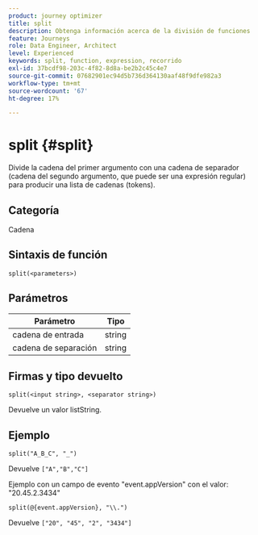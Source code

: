 ```yaml
---
product: journey optimizer
title: split
description: Obtenga información acerca de la división de funciones
feature: Journeys
role: Data Engineer, Architect
level: Experienced
keywords: split, function, expression, recorrido
exl-id: 37bcdf98-203c-4f82-8d8a-be2b2c45c4e7
source-git-commit: 07682901ec94d5b736d364130aaf48f9dfe982a3
workflow-type: tm+mt
source-wordcount: '67'
ht-degree: 17%

---
```


# split {#split}

Divide la cadena del primer argumento con una cadena de separador (cadena del segundo argumento, que puede ser una expresión regular) para producir una lista de cadenas (tokens).

## Categoría

Cadena

## Sintaxis de función

`split(<parameters>)`

## Parámetros

| Parámetro | Tipo |
|-----------|------------------|
| cadena de entrada | string |
| cadena de separación | string |

## Firmas y tipo devuelto

`split(<input string>, <separator string>)`

Devuelve un valor listString.

## Ejemplo

`split("A_B_C", "_")`

Devuelve `["A","B","C"]`

Ejemplo con un campo de evento &quot;event.appVersion&quot; con el valor: &quot;20.45.2.3434&quot;

`split(@{event.appVersion}, "\\.")`

Devuelve `["20", "45", "2", "3434"]`
